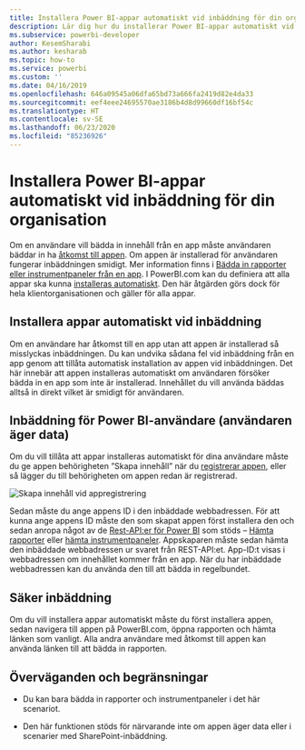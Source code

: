 ```yaml
---
title: Installera Power BI-appar automatiskt vid inbäddning för din organisation
description: Lär dig hur du installerar Power BI-appar automatiskt vid inbäddning för din organisation.
ms.subservice: powerbi-developer
author: KesemSharabi
ms.author: kesharab
ms.topic: how-to
ms.service: powerbi
ms.custom: ''
ms.date: 04/16/2019
ms.openlocfilehash: 646a09545a06dfa65bd73a666fa2419d82e4da33
ms.sourcegitcommit: eef4eee24695570ae3186b4d8d99660df16bf54c
ms.translationtype: HT
ms.contentlocale: sv-SE
ms.lasthandoff: 06/23/2020
ms.locfileid: "85236926"
---
```

# <a name="auto-install-power-bi-apps-when-embedding-for-your-organization"></a>Installera Power BI-appar automatiskt vid inbäddning för din organisation

Om en användare vill bädda in innehåll från en app måste användaren bäddar in ha [åtkomst till appen](../../collaborate-share/service-create-distribute-apps.md). Om appen är installerad för användaren fungerar inbäddningen smidigt. Mer information finns i [Bädda in rapporter eller instrumentpaneler från en app](embed-from-apps.md). I PowerBI.com kan du definiera att alla appar ska kunna [installeras automatiskt](https://powerbi.microsoft.com/blog/automatically-install-apps/). Den här åtgärden görs dock för hela klientorganisationen och gäller för alla appar.

## <a name="auto-install-app-on-embedding"></a>Installera appar automatiskt vid inbäddning

Om en användare har åtkomst till en app utan att appen är installerad så misslyckas inbäddningen. Du kan undvika sådana fel vid inbäddning från en app genom att tillåta automatisk installation av appen vid inbäddningen. Det här innebär att appen installeras automatiskt om användaren försöker bädda in en app som inte är installerad. Innehållet du vill använda bäddas alltså in direkt vilket är smidigt för användaren.

## <a name="embed-for-power-bi-users-user-owns-data"></a>Inbäddning för Power BI-användare (användaren äger data)

Om du vill tillåta att appar installeras automatiskt för dina användare måste du ge appen behörigheten ”Skapa innehåll” när du [registrerar appen](register-app.md#register-with-the-power-bi-application-registration-tool), eller så lägger du till behörigheten om appen redan är registrerad.

![Skapa innehåll vid appregistrering](media/embed-auto-install-app/register-app-create-content.png)

Sedan måste du ange appens ID i den inbäddade webbadressen. För att kunna ange appens ID måste den som skapat appen först installera den och sedan anropa något av de [Rest-API:er för Power BI](https://docs.microsoft.com/rest/api/power-bi/) som stöds – [Hämta rapporter](https://docs.microsoft.com/rest/api/power-bi/reports/getreports) eller [hämta instrumentpaneler](https://docs.microsoft.com/rest/api/power-bi/dashboards/getdashboards). Appskaparen måste sedan hämta den inbäddade webbadressen ur svaret från REST-API:et. App-ID:t visas i webbadressen om innehållet kommer från en app.  När du har inbäddade webbadressen kan du använda den till att bädda in regelbundet.

## <a name="secure-embed"></a>Säker inbäddning

Om du vill installera appar automatiskt måste du först installera appen, sedan navigera till appen på PowerBI.com, öppna rapporten och hämta länken som vanligt. Alla andra användare med åtkomst till appen kan använda länken till att bädda in rapporten.

## <a name="considerations-and-limitations"></a>Överväganden och begränsningar

* Du kan bara bädda in rapporter och instrumentpaneler i det här scenariot.

* Den här funktionen stöds för närvarande inte om appen äger data eller i scenarier med SharePoint-inbäddning.